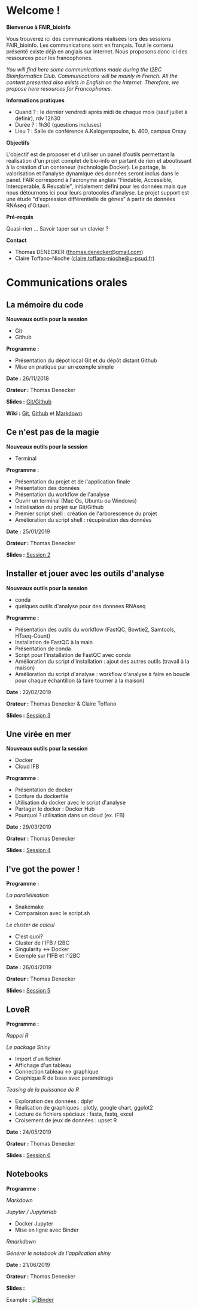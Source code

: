 # Welcome !

**Bienvenue à FAIR_bioinfo**

Vous trouverez ici des communications réalisées lors des sessions FAIR_bioinfo. Les communications sont en français. Tout le contenu présenté existe déjà en anglais sur internet. Nous proposons donc ici des ressources pour les francophones.

*You will find here some communications made during the I2BC Bioinformatics Club. Communications will be mainly in French. All the content presented also exists in English on the Internet. Therefore, we propose here resources for Francophones.*

**Informations pratiques**
- Quand ? : le dernier vendredi après midi de chaque mois (sauf juillet à définir), rdv 12h30
- Durée ? : 1h30 (questions incluses)
- Lieu ? : Salle de conférence A.Kalogeropoulos, b. 400, campus Orsay

**Objectifs**

L'objectif est de proposer et d'utiliser un panel d'outils permettant la réalisation d'un projet complet de bio-info en partant de rien et aboutissant à la création d'un conteneur (technologie Docker). Le partage, la valorisation et l'analyse dynamique des données seront inclus dans le panel.
FAIR correspond à l'acronyme anglais "Findable, Accessible, Interoperable, & Reusable", initialement défini pour les données mais que nous détournons ici pour leurs protocoles d'analyse.
Le projet support est une étude "d'expression différentielle de gènes" à partir de données RNAseq d'O.tauri.

**Pré-requis**

Quasi-rien ... Savoir taper sur un clavier ?

**Contact**

- Thomas DENECKER (<thomas.denecker@gmail.com>)
- Claire Toffano-Nioche (<claire.toffano-nioche@u-psud.fr>)

# Communications orales

## La mémoire du code

**Nouveaux outils pour la session**
- Git
- Github

**Programme :**
- Présentation du dépot local Git et du dépôt distant Github
- Mise en pratique par un exemple simple

**Date :** 26/11/2018

**Orateur :** Thomas Denecker

**Slides :** [Git/Github](https://thomasdenecker.github.io/Club-Bioinfo/docs/git-github.html)

**Wiki  :** [Git](https://github.com/thomasdenecker/FAIR_Bioinfo/wiki/Git), [Github](https://github.com/thomasdenecker/FAIR_Bioinfo/wiki/Github) et [Markdown](https://github.com/thomasdenecker/FAIR_Bioinfo/wiki/Markdown)

## Ce n'est pas de la magie

**Nouveaux outils pour la session**
- Terminal

**Programme :**
- Présentation du projet et de l'application finale
- Présentation des données
- Présentation du workflow de l'analyse
- Ouvrir un terminal (Mac Os, Ubuntu ou Windows)
- Initialisation du projet sur Git/Github
- Premier script shell : création de l'arborescence du projet
- Amélioration du script shell : récupération des données

**Date :** 25/01/2019

**Orateur :** Thomas Denecker

**Slides :** [Session 2](https://thomasdenecker.github.io/FAIR_Bioinfo/docs/session2.html)

## Installer et jouer avec les outils d'analyse

**Nouveaux outils pour la session**
- conda
- quelques outils d'analyse pour des données RNAseq

**Programme :**
- Présentation des outils du workflow (FastQC, Bowtie2, Samtools, HTseq-Count)
- Installation de FastQC à la main
- Présentation de conda
- Script pour l'installation de FastQC avec conda
- Amélioration du script d'installation : ajout des autres outils (travail à la maison)
- Amélioration du script d'analyse : workflow d'analyse à faire en boucle pour chaque échantillon (à faire tourner à la maison)

**Date :** 22/02/2019

**Orateur :** Thomas Denecker & Claire Toffano

**Slides :** [Session 3](https://thomasdenecker.github.io/FAIR_Bioinfo/docs/session3.html)

## Une virée en mer

**Nouveaux outils pour la session**
- Docker
- Cloud IFB

**Programme :**
- Présentation de docker
- Ecriture du dockerfile
- Utilisation du docker avec le script d'analyse
- Partager le docker : Docker Hub
- Pourquoi ? utilisation dans un cloud (ex. IFB)

**Date :** 29/03/2019

**Orateur :** Thomas Denecker

**Slides :** [Session 4](https://thomasdenecker.github.io/FAIR_Bioinfo/docs/session4.html)

## I've got the power !

**Programme :**

_La parallélisation_
   - Snakemake
   - Comparaison avec le script.sh

_Le cluster de calcul_

   - C'est quoi?
   - Cluster de l'IFB / I2BC
   - Singularity ↔ Docker
   - Exemple sur l'IFB et l'I2BC

**Date :** 26/04/2019

**Orateur :** Thomas Denecker

**Slides :** [Session 5](https://thomasdenecker.github.io/FAIR_Bioinfo/docs/session5.html)

## LoveR

**Programme :**

_Rappel R_

_Le package Shiny_
   - Import d'un fichier
   - Affichage d'un tableau
   - Connection tableau <-> graphique
   - Graphique R de base avec paramétrage


_Teasing de la puissance de R_
 - Exploration des données : dplyr  
 - Réalisation de graphiques : plotly, google chart, ggplot2
 - Lecture de fichiers spéciaux : fasta, fastq, excel
 - Croisement de jeux de données : upset R

**Date :** 24/05/2019

**Orateur :** Thomas Denecker

**Slides :** [Session 6](https://thomasdenecker.github.io/FAIR_Bioinfo/docs/session6.html)

## Notebooks

**Programme :**

_Markdown_

_Jupyter / Jupyterlab_
 - Docker Jupyter
 - Mise en ligne avec Binder

_Rmarkdown_

_Générer le notebook de l'application shiny_

**Date :** 21/06/2019

**Orateur :** Thomas Denecker

**Slides :**

Example : [![Binder](https://mybinder.org/badge_logo.svg)](https://mybinder.org/v2/gh/thomasdenecker/notebookJupyter/master)
